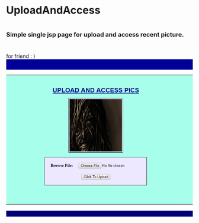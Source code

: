 # UploadAndAccess
#
### Simple single jsp page for upload and access recent picture.
#
for friend : )
![ScreenShot](https://github.com/Deepak5j/UploadAndAccess/blob/master/scrShot.PNG "ScreenShot")
